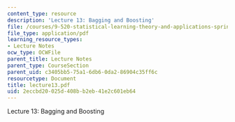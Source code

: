 ```yaml
---
content_type: resource
description: 'Lecture 13: Bagging and Boosting'
file: /courses/9-520-statistical-learning-theory-and-applications-spring-2003/2eccbd20025d408bb2eb41e2c601eb64_lecture13.pdf
file_type: application/pdf
learning_resource_types:
- Lecture Notes
ocw_type: OCWFile
parent_title: Lecture Notes
parent_type: CourseSection
parent_uid: c3405bb5-75a1-6db6-0da2-86904c35ff6c
resourcetype: Document
title: lecture13.pdf
uid: 2eccbd20-025d-408b-b2eb-41e2c601eb64
---
```

Lecture 13: Bagging and Boosting